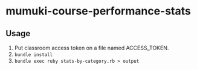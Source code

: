 # mumuki-course-performance-stats

## Usage

1. Put classroom access token on a file named ACCESS_TOKEN.
1. `bundle install`
1. `bundle exec ruby stats-by-category.rb > output`
